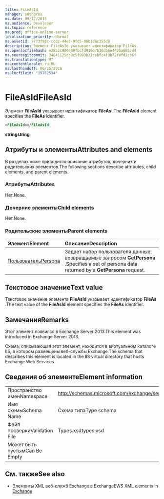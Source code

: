 ```yaml
---
title: FileAsId
manager: sethgros
ms.date: 09/17/2015
ms.audience: Developer
ms.topic: reference
ms.prod: office-online-server
localization_priority: Normal
ms.assetid: 7773f92c-cddc-44e5-9fd5-06b1dac355d8
description: Элемент FileAsId указывает идентификатор FileAs.
ms.openlocfilehash: e2852c9d0a09fbcfd916d7b30db6e4405a6867d4
ms.sourcegitcommit: 34041125dc8c5f993b21cebfc4f8b72f0fd2cb6f
ms.translationtype: MT
ms.contentlocale: ru-RU
ms.lasthandoff: 06/25/2018
ms.locfileid: "19762534"
---
```

# <a name="fileasid"></a><span data-ttu-id="6288b-103">FileAsId</span><span class="sxs-lookup"><span data-stu-id="6288b-103">FileAsId</span></span>

<span data-ttu-id="6288b-104">Элемент **FileAsId** указывает идентификатор **FileAs** .</span><span class="sxs-lookup"><span data-stu-id="6288b-104">The **FileAsId** element specifies the **FileAs** identifier.</span></span> 
  
```XML
<FileAsId></FileAsId
```

 <span data-ttu-id="6288b-105">**string**</span><span class="sxs-lookup"><span data-stu-id="6288b-105">**string**</span></span>
## <a name="attributes-and-elements"></a><span data-ttu-id="6288b-106">Атрибуты и элементы</span><span class="sxs-lookup"><span data-stu-id="6288b-106">Attributes and elements</span></span>

<span data-ttu-id="6288b-107">В разделах ниже приводится описание атрибутов, дочерних и родительских элементов.</span><span class="sxs-lookup"><span data-stu-id="6288b-107">The following sections describe attributes, child elements, and parent elements.</span></span>
  
### <a name="attributes"></a><span data-ttu-id="6288b-108">Атрибуты</span><span class="sxs-lookup"><span data-stu-id="6288b-108">Attributes</span></span>

<span data-ttu-id="6288b-109">Нет.</span><span class="sxs-lookup"><span data-stu-id="6288b-109">None.</span></span>
  
### <a name="child-elements"></a><span data-ttu-id="6288b-110">Дочерние элементы</span><span class="sxs-lookup"><span data-stu-id="6288b-110">Child elements</span></span>

<span data-ttu-id="6288b-111">Нет.</span><span class="sxs-lookup"><span data-stu-id="6288b-111">None.</span></span>
  
### <a name="parent-elements"></a><span data-ttu-id="6288b-112">Родительские элементы</span><span class="sxs-lookup"><span data-stu-id="6288b-112">Parent elements</span></span>

|<span data-ttu-id="6288b-113">**Элемент**</span><span class="sxs-lookup"><span data-stu-id="6288b-113">**Element**</span></span>|<span data-ttu-id="6288b-114">**Описание**</span><span class="sxs-lookup"><span data-stu-id="6288b-114">**Description**</span></span>|
|:-----|:-----|
|[<span data-ttu-id="6288b-115">Пользователь</span><span class="sxs-lookup"><span data-stu-id="6288b-115">Persona</span></span>](persona.md) <br/> |<span data-ttu-id="6288b-116">Задает набор пользователя данные, возвращаемые запросом **GetPersona** .</span><span class="sxs-lookup"><span data-stu-id="6288b-116">Specifies a set of persona data returned by a **GetPersona** request.</span></span>  <br/> |
   
## <a name="text-value"></a><span data-ttu-id="6288b-117">Текстовое значение</span><span class="sxs-lookup"><span data-stu-id="6288b-117">Text value</span></span>

<span data-ttu-id="6288b-118">Текстовое значение элемента **FileAsId** указывает идентификатор **FileAs** .</span><span class="sxs-lookup"><span data-stu-id="6288b-118">The text value of the **FileAsId** element specifies the **FileAs** identifier.</span></span> 
  
## <a name="remarks"></a><span data-ttu-id="6288b-119">Замечания</span><span class="sxs-lookup"><span data-stu-id="6288b-119">Remarks</span></span>

<span data-ttu-id="6288b-120">Этот элемент появился в Exchange Server 2013.</span><span class="sxs-lookup"><span data-stu-id="6288b-120">This element was introduced in Exchange Server 2013.</span></span>
  
<span data-ttu-id="6288b-121">Схема, описывающая этот элемент, находится в виртуальном каталоге IIS, в котором размещены веб-службы Exchange.</span><span class="sxs-lookup"><span data-stu-id="6288b-121">The schema that describes this element is located in the IIS virtual directory that hosts Exchange Web Services.</span></span>
  
## <a name="element-information"></a><span data-ttu-id="6288b-122">Сведения об элементе</span><span class="sxs-lookup"><span data-stu-id="6288b-122">Element information</span></span>

|||
|:-----|:-----|
|<span data-ttu-id="6288b-123">Пространство имен</span><span class="sxs-lookup"><span data-stu-id="6288b-123">Namespace</span></span>  <br/> |http://schemas.microsoft.com/exchange/services/2006/types  <br/> |
|<span data-ttu-id="6288b-124">Имя схемы</span><span class="sxs-lookup"><span data-stu-id="6288b-124">Schema Name</span></span>  <br/> |<span data-ttu-id="6288b-125">Схема типа</span><span class="sxs-lookup"><span data-stu-id="6288b-125">Type schema</span></span>  <br/> |
|<span data-ttu-id="6288b-126">Файл проверки</span><span class="sxs-lookup"><span data-stu-id="6288b-126">Validation File</span></span>  <br/> |<span data-ttu-id="6288b-127">Types.xsd</span><span class="sxs-lookup"><span data-stu-id="6288b-127">types.xsd</span></span>  <br/> |
|<span data-ttu-id="6288b-128">Может быть пустым</span><span class="sxs-lookup"><span data-stu-id="6288b-128">Can Be Empty</span></span>  <br/> ||
   
## <a name="see-also"></a><span data-ttu-id="6288b-129">См. также</span><span class="sxs-lookup"><span data-stu-id="6288b-129">See also</span></span>



- [<span data-ttu-id="6288b-130">Элементы XML веб-служб Exchange в Exchange</span><span class="sxs-lookup"><span data-stu-id="6288b-130">EWS XML elements in Exchange</span></span>](ews-xml-elements-in-exchange.md)

